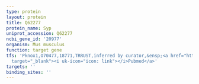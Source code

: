 ```yaml
---
type: protein
layout: protein
title: Q62277
protein_name: Syp
uniprot_accession: Q62277
ncbi_gene_id: '20977'
organism: Mus musculus
function: target gene
tfs: 'Pknox1,O70477,18771,TRRUST,inferred by curator,&ensp;<a href="https://www.ncbi.nlm.nih.gov/pubmed/?term=20864515%5Buid%5D"
  target="_blank"><i uk-icon="icon: link"></i>Pubmed</a>'
targets: ''
binding_sites: ''
---
```

